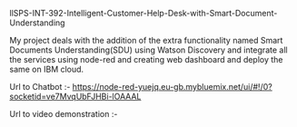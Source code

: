 llSPS-INT-392-Intelligent-Customer-Help-Desk-with-Smart-Document-Understanding


My project deals with the addition of the extra functionality named Smart Documents Understanding(SDU) using Watson Discovery and integrate all the services using node-red and creating web dashboard and deploy the same on IBM cloud.


Url to Chatbot :- https://node-red-yuejq.eu-gb.mybluemix.net/ui/#!/0?socketid=ve7MvqUbFJHBi-lOAAAL

Url to video demonstration :- 


